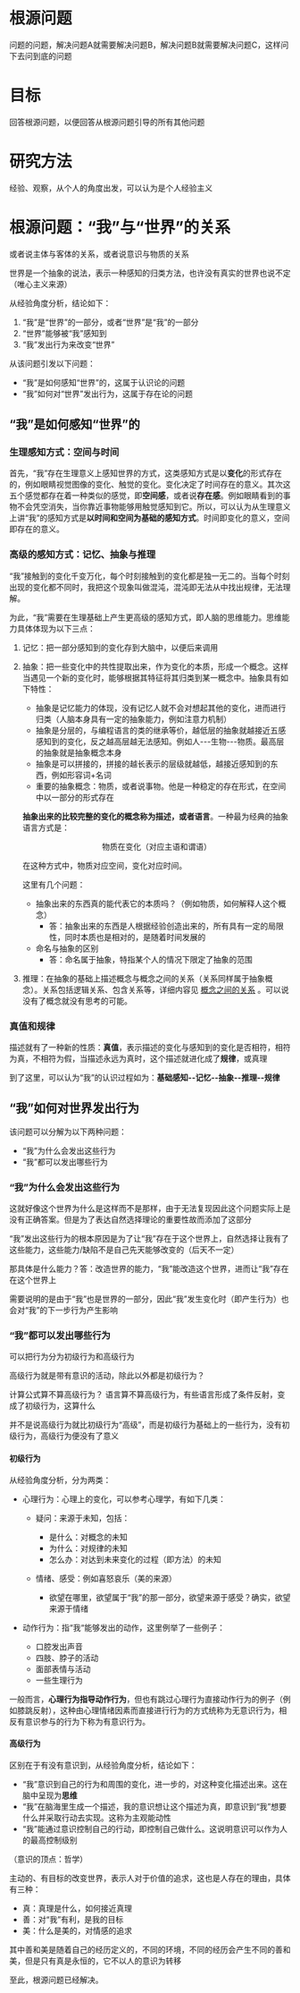 
# 根源问题

问题的问题，解决问题A就需要解决问题B，解决问题B就需要解决问题C，这样问下去问到底的问题

# 目标

回答根源问题，以便回答从根源问题引导的所有其他问题

# 研究方法

经验、观察，从个人的角度出发，可以认为是个人经验主义

# 根源问题：“我”与“世界”的关系

或者说主体与客体的关系，或者说意识与物质的关系

世界是一个抽象的说法，表示一种感知的归类方法，也许没有真实的世界也说不定（唯心主义来源）

从经验角度分析，结论如下：

1. “我”是“世界”的一部分，或者“世界”是“我”的一部分
2. “世界”能够被“我”感知到
3. “我”发出行为来改变“世界”

从该问题引发以下问题：

- “我”是如何感知“世界”的，这属于认识论的问题
- “我”如何对“世界”发出行为，这属于存在论的问题

## “我”是如何感知“世界”的

### 生理感知方式：空间与时间

首先，“我”存在生理意义上感知世界的方式，这类感知方式是以**变化**的形式存在的，例如眼睛视觉图像的变化、触觉的变化。变化决定了时间存在的意义。其次这五个感觉都存在着一种类似的感觉，即**空间感**，或者说**存在感**。例如眼睛看到的事物不会凭空消失，当你靠近事物能够用触觉感知到它。所以，可以认为从生理意义上讲“我”的感知方式是**以时间和空间为基础的感知方式**。时间即变化的意义，空间即存在的意义。

### 高级的感知方式：记忆、抽象与推理

“我”接触到的变化千变万化，每个时刻接触到的变化都是独一无二的。当每个时刻出现的变化都不同时，我把这个现象叫做混沌，混沌即无法从中找出规律，无法理解。

为此，“我”需要在生理基础上产生更高级的感知方式，即人脑的思维能力。思维能力具体体现为以下三点：

1. 记忆：把一部分感知到的变化存到大脑中，以便后来调用
2. 抽象：把一些变化中的共性提取出来，作为变化的本质，形成一个概念。这样当遇见一个新的变化时，能够根据其特征将其归类到某一概念中。抽象具有如下特性：

   - 抽象是记忆能力的体现，没有记忆人就不会对想起其他的变化，进而进行归类（人脑本身具有一定的抽象能力，例如注意力机制）
   - 抽象是分层的，与编程语言的类的继承等价，越低层的抽象就越接近五感感知到的变化，反之越高层越无法感知。例如人---生物---物质。最高层的抽象就是抽象概念本身
   - 抽象是可以拼接的，拼接的越长表示的层级就越低，越接近感知到的东西，例如形容词+名词
   - 重要的抽象概念：物质，或者说事物。他是一种稳定的存在形式，在空间中以一部分的形式存在

   **抽象出来的比较完整的变化的概念称为描述，或者语言**。一种最为经典的抽象语言方式是：

   <center>物质在变化（对应主语和谓语）</center>

   在这种方式中，物质对应空间，变化对应时间。

   这里有几个问题：

   - 抽象出来的东西真的能代表它的本质吗？（例如物质，如何解释人这个概念）
     - 答：抽象出来的东西是人根据经验创造出来的，所有具有一定的局限性，同时本质也是相对的，是随着时间发展的
   - 命名与抽象的区别
     - 答：命名属于抽象，特指某个人的情况下限定了抽象的范围
3. 推理：在抽象的基础上描述概念与概念之间的关系（关系同样属于抽象概念）。关系包括逻辑关系、包含关系等，详细内容见 [概念之间的关系](概念之间的关系.md) 。可以说没有了概念就没有思考的可能。

### 真值和规律

描述就有了一种新的性质：**真值**，表示描述的变化与感知到的变化是否相符，相符为真，不相符为假，当描述永远为真时，这个描述就进化成了**规律**，或真理

到了这里，可以认为“我”的认识过程如为：**基础感知--记忆--抽象--推理--规律**

## “我”如何对世界发出行为

该问题可以分解为以下两种问题：

- “我”为什么会发出这些行为
- “我”都可以发出哪些行为

### “我”为什么会发出这些行为

这就好像这个世界为什么是这样而不是那样，由于无法复现因此这个问题实际上是没有正确答案。但是为了表达自然选择理论的重要性故而添加了这部分

“我”发出这些行为的根本原因是为了让“我”存在于这个世界上，自然选择让我有了这些能力，这些能力/缺陷不是自己先天能够改变的（后天不一定）

那具体是什么能力？答：改造世界的能力，“我”能改造这个世界，进而让“我”存在在这个世界上

需要说明的是由于“我”也是世界的一部分，因此“我”发生变化时（即产生行为）也会对“我”的下一步行为产生影响

### “我”都可以发出哪些行为

可以把行为分为初级行为和高级行为

高级行为就是带有意识的活动，除此以外都是初级行为？

计算公式算不算高级行为？  语言算不算高级行为，有些语言形成了条件反射，变成了初级行为，这算什么

并不是说高级行为就比初级行为“高级”，而是初级行为基础上的一些行为，没有初级行为，高级行为便没有了意义

#### 初级行为

从经验角度分析，分为两类：

- 心理行为：心理上的变化，可以参考心理学，有如下几类：

  - 疑问：来源于未知，包括：

    - 是什么：对概念的未知
    - 为什么：对规律的未知
    - 怎么办：对达到未来变化的过程（即方法）的未知
  - 情绪、感受：例如喜怒哀乐（美的来源）

    - 欲望在哪里，欲望属于“我”的那一部分，欲望来源于感受？确实，欲望来源于情绪
- 动作行为：指“我“能够发出的动作，这里例举了一些例子：

  - 口腔发出声音
  - 四肢、脖子的活动
  - 面部表情与活动
  - 一些生理行为

一般而言，**心理行为指导动作行为**，但也有跳过心理行为直接动作行为的例子（例如膝跳反射），这种由心理情绪因素而直接进行行为的方式统称为无意识行为，相反有意识参与的行为下称为有意识行为。

#### 高级行为

区别在于有没有意识到，从经验角度分析，结论如下：

- “我”意识到自己的行为和周围的变化，进一步的，对这种变化描述出来。这在脑中呈现为**思维**
- “我”在脑海里生成一个描述，我的意识想让这个描述为真，即意识到“我”想要什么并采取行动去实现。这称为主观能动性
- “我”能通过意识控制自己的行动，即控制自己做什么。这说明意识可以作为人的最高控制级别

（意识的顶点：哲学）

主动的、有目标的改变世界，表示人对于价值的追求，这也是人存在的理由，具体有三种：

- 真：真理是什么，如何接近真理
- 善：对“我”有利，是我的目标
- 美：什么是美的，对情感的追求

其中善和美是随着自己的经历定义的，不同的环境，不同的经历会产生不同的善和美，但是只有真是永恒的，它不以人的意识为转移

至此，根源问题已经解决。
